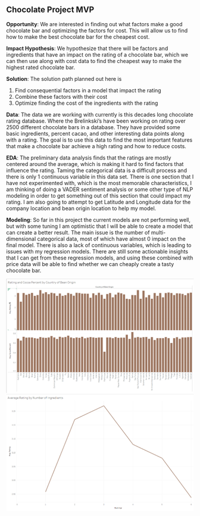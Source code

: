## Chocolate Project MVP

**Opportunity**:
We are interested in finding out what factors make a good chocolate bar and optimizing the factors for cost. This will allow us to find how to make the best chocolate bar for the cheapest cost.

**Impact Hypothesis**:
We hypothesize that there will be factors and ingredients that have an impact on the rating of a chocolate bar, which we can then use along with cost data to find the cheapest way to make the highest rated chocolate bar.

**Solution**:
The solution path planned out here is
1.	Find consequential factors in a model that impact the rating
2.	Combine these factors with their cost
3.	Optimize finding the cost of the ingredients with the rating

**Data**:
The data we are working with currently is this decades long chocolate rating database. Where the Brelinkski’s have been working on rating over 2500 different chocolate bars in a database. They have provided some basic ingredients, percent cacao, and other interesting data points along with a rating. The goal is to use this data to find the most important features that make a chocolate bar achieve a high rating and how to reduce costs.

**EDA**:
The preliminary data analysis finds that the ratings are mostly centered around the average, which is making it hard to find factors that influence the rating. Taming the categorical data is a difficult process and there is only 1 continuous variable in this data set. There is one section that I have not experimented with, which is the most memorable characteristics, I am thinking of doing a VADER sentiment analysis or some other type of NLP modeling in order to get something out of this section that could impact my rating. I am also going to attempt to get Latitude and Longitude data for the company location and bean origin location to help my model.

**Modeling**:
So far in this project the current models are not performing well, but with some tuning I am optimistic that I will be able to create a model that can create a better result. The main issue is the number of multi-dimensional categorical data, most of which have almost 0 impact on the final model. There is also a lack of continuous variables, which is leading to issues with my regression models. There are still some actionable insights that I can get from these regression models, and using these combined with price data will be able to find whether we can cheaply create a tasty chocolate bar.

![title](Images/rating_by_country.png)
![title](Images/rating_by_year.png)
